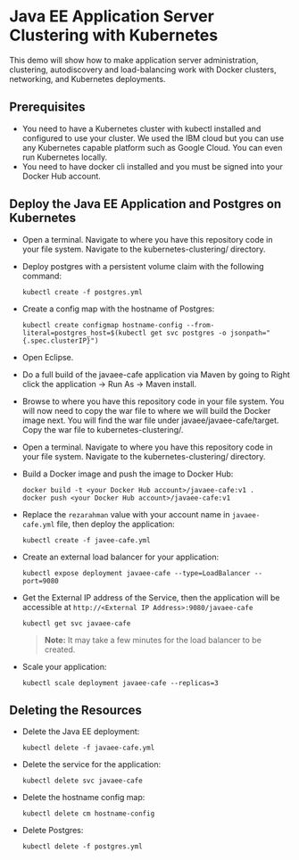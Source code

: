 # Java EE Application Server Clustering with Kubernetes

This demo will show how to make application server administration, clustering, autodiscovery and load-balancing work with Docker clusters, networking, and Kubernetes deployments.

## Prerequisites

- You need to have a Kubernetes cluster with kubectl installed and configured to use your cluster. We used the IBM cloud but you can use any Kubernetes capable platform such as Google Cloud. You can even run Kubernetes locally.
- You need to have docker cli installed and you must be signed into your Docker Hub account.

## Deploy the Java EE Application and Postgres on Kubernetes
* Open a terminal. Navigate to where you have this repository code in your file system. Navigate to the kubernetes-clustering/ directory.
* Deploy postgres with a persistent volume claim with the following command:
   ```
   kubectl create -f postgres.yml
   ```

* Create a config map with the hostname of Postgres:
   ```
   kubectl create configmap hostname-config --from-literal=postgres_host=$(kubectl get svc postgres -o jsonpath="{.spec.clusterIP}")
   ```
* Open Eclipse.
* Do a full build of the javaee-cafe application via Maven by going to Right click the application -> Run As -> Maven install.
* Browse to where you have this repository code in your file system. You will now need to copy the war file to where we will build the Docker image next. You will find the war file under javaee/javaee-cafe/target. Copy the war file to kubernetes-clustering/.
* Open a terminal. Navigate to where you have this repository code in your file system. Navigate to the kubernetes-clustering/ directory.
* Build a Docker image and push the image to Docker Hub:
   ```
   docker build -t <your Docker Hub account>/javaee-cafe:v1 .
   docker push <your Docker Hub account>/javaee-cafe:v1
   ```
* Replace the `rezarahman` value with your account name in `javaee-cafe.yml` file, then deploy the application:
   ```
   kubectl create -f javee-cafe.yml
   ```

* Create an external load balancer for your application:
   ```
   kubectl expose deployment javaee-cafe --type=LoadBalancer --port=9080
   ```

* Get the External IP address of the Service, then the application will be accessible at `http://<External IP Address>:9080/javaee-cafe`
   ```
   kubectl get svc javaee-cafe
   ```
   > **Note:** It may take a few minutes for the load balancer to be created.

* Scale your application:
   ```
   kubectl scale deployment javaee-cafe --replicas=3
   ```
   
## Deleting the Resources
* Delete the Java EE deployment:
   ```
   kubectl delete -f javaee-cafe.yml
   ```

* Delete the service for the application:
   ```
   kubectl delete svc javaee-cafe
   ```

* Delete the hostname config map:
   ```
   kubectl delete cm hostname-config
   ```

* Delete Postgres:
   ```
   kubectl delete -f postgres.yml
   ```
